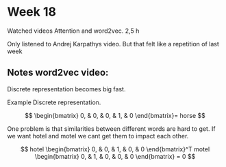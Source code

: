 # Week 18

Watched videos Attention and word2vec. 2,5 h

Only listened to Andrej Karpathys video. But that felt like a repetition of last week






## Notes word2vec video:

Discrete representation becomes big fast.

Example Discrete representation.

$$ \begin{bmatrix} 0, & 0, & 0, & 1, & 0  \end{bmatrix}= horse $$

One problem is that similarities between different words are hard to get. If we want hotel and motel we cant get them to impact each other.

$$ hotel \begin{bmatrix} 0, & 0, & 1, & 0, & 0  \end{bmatrix}^T motel \begin{bmatrix} 0, & 1, & 0, & 0, & 0  \end{bmatrix} = 0 $$



